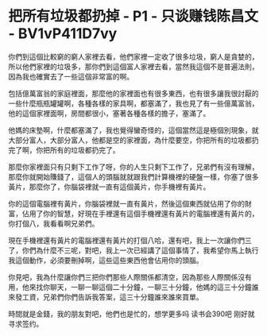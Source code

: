 # 把所有垃圾都扔掉 - P1 - 只谈赚钱陈昌文 - BV1vP411D7vy

你們到這個比較窮的窮人家裡去看，他們家裡一定收了很多垃圾，窮人是貪婪的，所以他們家裡的垃圾多，那你們到這個富人家裡去看，當然我這個不是普遍法則，因為我也確實去了一些這個非常富的啊。

包括億萬富翁的家庭裡面，那麼他的家裡面也有很多東西，也有很多讓我很討厭的一些什麼瓶瓶罐罐啊，各種各樣的家具啊，都塞滿了，我也見了有一些億萬富翁，他的這個家裡面啊，房間都很小，塞著各種各樣的擔子，塞滿了。

他媽的床墊啊，什麼都塞滿了，我也覺得蠻奇怪的，這個當然這是極個別現象，就大部分富人，大部分富人，他都是空的家裡面，為什麼要空，你把所有的垃圾都扔完了啊，你把所有的垃圾都扔完了。

那麼你家裡面只有只剩下工作了呀，你的人生只剩下工作了，兄弟們有沒有理解，那麼你就開始賺錢了，這個人的頭腦就就跟我們計算機裡的硬盤一樣，你塞了很多黃片，那麼你了，你腦袋裡就一直有這個黃片，你手機裡有黃片。

你的這個電腦裡有黃片，你腦袋裡就一直有黃片，然後這個東西就佔用了你的財富，佔用了你的智慧，好現在手裡還有這個手機裡還有黃片的電腦裡還有黃片的，你打個八，我看看啊兄弟們。

現在手機裡還有黃片的電腦裡還有黃片的打個八哈，還有吧，我上一次讓你們三了，你們為什麼不三呢，對吧，我上一次已經講了這個事情了，我希望你馬上執行我這個動作，必須要刪掉啊，這些這些東西他會佔用你的頭腦。

你見吧，我為什麼讓你們三把你們那些人際關係都清空，因為那些人際關係沒有用，他來找你聊天，一聊一聊這個二十分鐘，一聊三十分鐘，他媽的這三十分鐘誰來發工資，兄弟們你們告訴我答案，這三十分鐘誰來誰來買單。

時間就是金錢，我的朋友對吧，他們也是忙的，想学更多吗 读书会390吧 刚好就寻求签约。